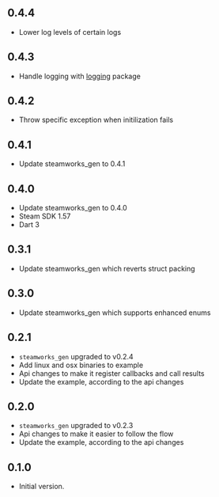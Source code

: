 ## 0.4.4

- Lower log levels of certain logs

## 0.4.3

- Handle logging with [logging](https://pub.dev/packages/logging) package

## 0.4.2

- Throw specific exception when initilization fails

## 0.4.1

- Update steamworks_gen to 0.4.1

## 0.4.0

- Update steamworks_gen to 0.4.0
- Steam SDK 1.57
- Dart 3

## 0.3.1

- Update steamworks_gen which reverts struct packing

## 0.3.0

- Update steamworks_gen which supports enhanced enums

## 0.2.1

- `steamworks_gen` upgraded to v0.2.4
- Add linux and osx binaries to example
- Api changes to make it register callbacks and call results
- Update the example, according to the api changes

## 0.2.0

- `steamworks_gen` upgraded to v0.2.3
- Api changes to make it easier to follow the flow
- Update the example, according to the api changes

## 0.1.0

- Initial version.

